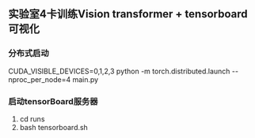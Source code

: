 ## 实验室4卡训练Vision transformer + tensorboard可视化

### 分布式启动
CUDA_VISIBLE_DEVICES=0,1,2,3 python -m torch.distributed.launch --nproc_per_node=4 main.py

### 启动tensorBoard服务器
1. cd runs
2. bash tensorboard.sh
